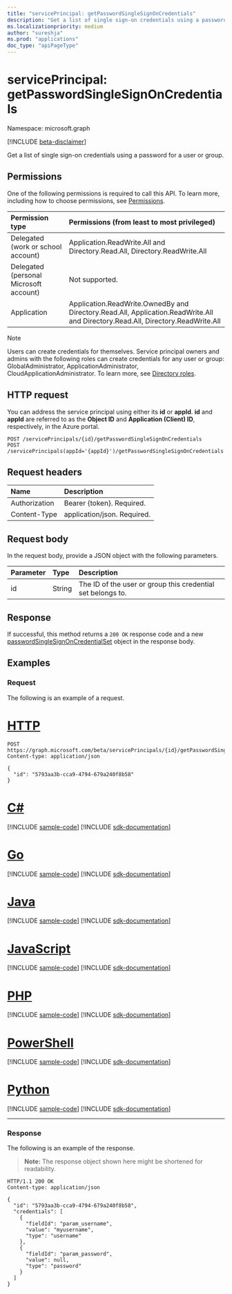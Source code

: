 ```yaml
---
title: "servicePrincipal: getPasswordSingleSignOnCredentials"
description: "Get a list of single sign-on credentials using a password for a user or group."
ms.localizationpriority: medium
author: "sureshja"
ms.prod: "applications"
doc_type: "apiPageType"
---
```


# servicePrincipal: getPasswordSingleSignOnCredentials

Namespace: microsoft.graph

[!INCLUDE [beta-disclaimer](../../includes/beta-disclaimer.md)]

Get a list of single sign-on credentials using a password for a user or group.

## Permissions

One of the following permissions is required to call this API. To learn more, including how to choose permissions, see [Permissions](/graph/permissions-reference).

<!-- { "blockType": "ignored"  } // Note: Removing this line will result in the permissions autogeneration tool overwriting the table. -->
| Permission type                        | Permissions (from least to most privileged) |
|:---------------------------------------|:--------------------------------------------|
| Delegated (work or school account)     | Application.ReadWrite.All and Directory.Read.All, Directory.ReadWrite.All |
| Delegated (personal Microsoft account) | Not supported. |
| Application                            | Application.ReadWrite.OwnedBy and Directory.Read.All, Application.ReadWrite.All and Directory.Read.All, Directory.ReadWrite.All |

> [!NOTE]
> Users can create credentials for themselves. Service principal owners and admins with the following roles can create credentials for any user or group: GlobalAdministrator, ApplicationAdministrator, CloudApplicationAdministrator. To learn more, see [Directory roles](/azure/active-directory/users-groups-roles/directory-assign-admin-roles#available-roles).

## HTTP request

You can address the service principal using either its **id** or **appId**. **id** and **appId** are referred to as the **Object ID** and **Application (Client) ID**, respectively, in the Azure portal.
<!-- { "blockType": "ignored" } -->

```http
POST /servicePrincipals/{id}/getPasswordSingleSignOnCredentials
POST /servicePrincipals(appId='{appId}')/getPasswordSingleSignOnCredentials
```

## Request headers

| Name          | Description   |
|:--------------|:--------------|
| Authorization | Bearer {token}. Required. |
| Content-Type  | application/json. Required.  |

## Request body

In the request body, provide a JSON object with the following parameters.

| Parameter    | Type        | Description |
|:-------------|:------------|:------------|
|id|String|The ID of the user or group this credential set belongs to.|

## Response

If successful, this method returns a `200 OK` response code and a new [passwordSingleSignOnCredentialSet](../resources/passwordsinglesignoncredentialset.md) object in the response body.

## Examples

### Request

The following is an example of a request.

# [HTTP](#tab/http)
<!-- {
  "blockType": "request",
  "name": "serviceprincipal_getpasswordsinglesignoncredentials"
}-->
```http
POST https://graph.microsoft.com/beta/servicePrincipals/{id}/getPasswordSingleSignOnCredentials
Content-type: application/json

{
  "id": "5793aa3b-cca9-4794-679a240f8b58"
}
```

# [C#](#tab/csharp)
[!INCLUDE [sample-code](../includes/snippets/csharp/serviceprincipal-getpasswordsinglesignoncredentials-csharp-snippets.md)]
[!INCLUDE [sdk-documentation](../includes/snippets/snippets-sdk-documentation-link.md)]

# [Go](#tab/go)
[!INCLUDE [sample-code](../includes/snippets/go/serviceprincipal-getpasswordsinglesignoncredentials-go-snippets.md)]
[!INCLUDE [sdk-documentation](../includes/snippets/snippets-sdk-documentation-link.md)]

# [Java](#tab/java)
[!INCLUDE [sample-code](../includes/snippets/java/serviceprincipal-getpasswordsinglesignoncredentials-java-snippets.md)]
[!INCLUDE [sdk-documentation](../includes/snippets/snippets-sdk-documentation-link.md)]

# [JavaScript](#tab/javascript)
[!INCLUDE [sample-code](../includes/snippets/javascript/serviceprincipal-getpasswordsinglesignoncredentials-javascript-snippets.md)]
[!INCLUDE [sdk-documentation](../includes/snippets/snippets-sdk-documentation-link.md)]

# [PHP](#tab/php)
[!INCLUDE [sample-code](../includes/snippets/php/serviceprincipal-getpasswordsinglesignoncredentials-php-snippets.md)]
[!INCLUDE [sdk-documentation](../includes/snippets/snippets-sdk-documentation-link.md)]

# [PowerShell](#tab/powershell)
[!INCLUDE [sample-code](../includes/snippets/powershell/serviceprincipal-getpasswordsinglesignoncredentials-powershell-snippets.md)]
[!INCLUDE [sdk-documentation](../includes/snippets/snippets-sdk-documentation-link.md)]

# [Python](#tab/python)
[!INCLUDE [sample-code](../includes/snippets/python/serviceprincipal-getpasswordsinglesignoncredentials-python-snippets.md)]
[!INCLUDE [sdk-documentation](../includes/snippets/snippets-sdk-documentation-link.md)]

---

### Response

The following is an example of the response.

> **Note:** The response object shown here might be shortened for readability.

<!-- {
  "blockType": "response",
  "truncated": true,
  "@odata.type": "microsoft.graph.passwordSingleSignOnCredentialSet"
} -->
```http
HTTP/1.1 200 OK
Content-type: application/json

{
  "id": "5793aa3b-cca9-4794-679a240f8b58",
  "credentials": [
    {
      "fieldId": "param_username",
      "value": "myusername",
      "type": "username"
    },
    {
      "fieldId": "param_password",
      "value": null,
      "type": "password"
    }
  ]
}
```

<!-- uuid: 16cd6b66-4b1a-43a1-adaf-3a886856ed98
2019-02-04 14:57:30 UTC -->
<!-- {
  "type": "#page.annotation",
  "description": "servicePrincipal: getPasswordSingleSignOnCredentials",
  "keywords": "",
  "section": "documentation",
  "tocPath": ""
}-->
